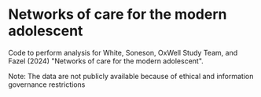 # Networks of care for the modern adolescent

Code to perform analysis for White, Soneson, OxWell Study Team, and Fazel (2024) "Networks of care for the modern adolescent".

Note: The data are not publicly available because of ethical and information governance restrictions
